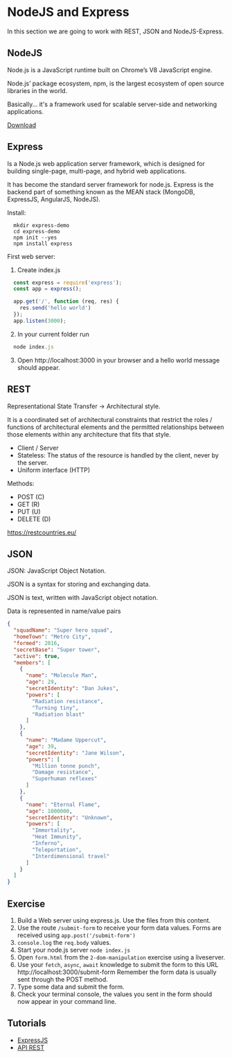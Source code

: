 # NodeJS and Express

In this section we are going to work with REST, JSON and NodeJS-Express.

## NodeJS

Node.js is a JavaScript runtime built on Chrome’s V8 JavaScript engine.

Node.js’ package ecosystem, npm, is the largest ecosystem of open source libraries in the world.

Basically... it's a framework used for scalable server-side and networking applications.

[Download](https://nodejs.org/es/download)

## Express

Is a Node.js web application server framework, which is designed for building single-page, multi-page, and hybrid web applications.

It has become the standard server framework for node.js. Express is the backend part of something known as the MEAN stack (MongoDB, ExpressJS, AngularJS, NodeJS).

Install:

```
  mkdir express-demo
  cd express-demo
  npm init --yes
  npm install express
```

First web server:

1. Create index.js

```js
  const express = require('express');
  const app = express();

  app.get('/', function (req, res) {
    res.send('hello world')
  });
  app.listen(3000);
```

2. In your current folder run

```js
  node index.js
```

3. Open http://localhost:3000 in your browser and a hello world message should appear.

## REST

Representational State Transfer -> Architectural style.

It is a coordinated set of architectural constraints that restrict the roles / functions of architectural elements and the permitted relationships between those elements within any architecture that fits that style.

* Client / Server
* Stateless: The status of the resource is handled by the client, never by the server.
* Uniform interface (HTTP)

Methods:

* POST (C)
* GET (R)
* PUT (U)
* DELETE (D)

https://restcountries.eu/

## JSON

JSON: JavaScript Object Notation.

JSON is a syntax for storing and exchanging data.

JSON is text, written with JavaScript object notation.

Data is represented in name/value pairs

```json
{
  "squadName": "Super hero squad",
  "homeTown": "Metro City",
  "formed": 2016,
  "secretBase": "Super tower",
  "active": true,
  "members": [
    {
      "name": "Molecule Man",
      "age": 29,
      "secretIdentity": "Dan Jukes",
      "powers": [
        "Radiation resistance",
        "Turning tiny",
        "Radiation blast"
      ]
    },
    {
      "name": "Madame Uppercut",
      "age": 39,
      "secretIdentity": "Jane Wilson",
      "powers": [
        "Million tonne punch",
        "Damage resistance",
        "Superhuman reflexes"
      ]
    },
    {
      "name": "Eternal Flame",
      "age": 1000000,
      "secretIdentity": "Unknown",
      "powers": [
        "Immortality",
        "Heat Immunity",
        "Inferno",
        "Teleportation",
        "Interdimensional travel"
      ]
    }
  ]
}
```

## Exercise

1. Build a Web server using express.js. Use the files from this content.
2. Use the route `/submit-form` to receive your form data values. Forms are received using ``app.post('/submit-form')``
3. ``console.log`` the `req.body` values.
4. Start your node.js server `node index.js`
4. Open `form.html` from the `2-dom-manipulation` exercise using a liveserver.
5. Use your `fetch`, `async`, `await` knowledge to submit the form to this URL http://localhost:3000/submit-form Remember the form data is usually sent through the POST method.
6. Type some data and submit the form.
7. Check your terminal console, the values you sent in the form should now appear in your command line.

## Tutorials

* [ExpressJS](https://www.youtube.com/watch?v=pKd0Rpw7O48&t=9s)
* [API REST](https://medium.com/@asfo/desarrollando-una-sencilla-api-rest-con-nodejs-y-express-cab0813f7e4b)
